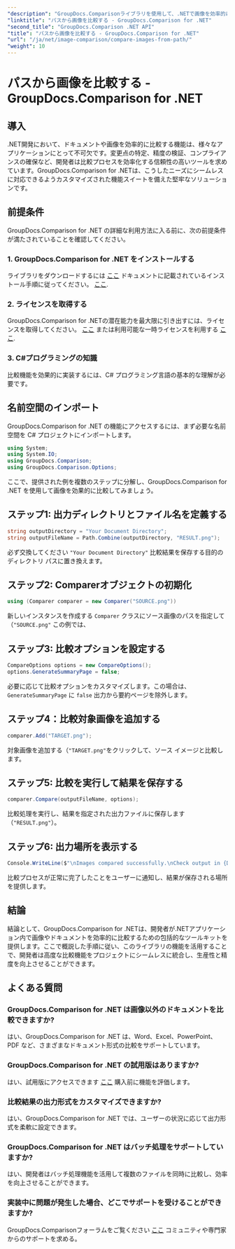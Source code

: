 ```yaml
---
"description": "GroupDocs.Comparisonライブラリを使用して、.NETで画像を効率的に比較する方法を学びましょう。ステップバイステップのガイドに従って、シームレスに統合しましょう。"
"linktitle": "パスから画像を比較する - GroupDocs.Comparison for .NET"
"second_title": "GroupDocs.Comparison .NET API"
"title": "パスから画像を比較する - GroupDocs.Comparison for .NET"
"url": "/ja/net/image-comparison/compare-images-from-path/"
"weight": 10
---
```


# パスから画像を比較する - GroupDocs.Comparison for .NET

## 導入
.NET開発において、ドキュメントや画像を効率的に比較する機能は、様々なアプリケーションにとって不可欠です。変更点の特定、精度の検証、コンプライアンスの確保など、開発者は比較プロセスを効率化する信頼性の高いツールを求めています。GroupDocs.Comparison for .NETは、こうしたニーズにシームレスに対応できるようカスタマイズされた機能スイートを備えた堅牢なソリューションです。
## 前提条件
GroupDocs.Comparison for .NET の詳細な利用方法に入る前に、次の前提条件が満たされていることを確認してください。
### 1. GroupDocs.Comparison for .NET をインストールする
ライブラリをダウンロードするには [ここ](https://releases.groupdocs.com/comparison/net/) ドキュメントに記載されているインストール手順に従ってください。 [ここ](https://tutorials。groupdocs.com/comparison/net/).
### 2. ライセンスを取得する
GroupDocs.Comparison for .NETの潜在能力を最大限に引き出すには、ライセンスを取得してください。 [ここ](https://purchase.groupdocs.com/buy) または利用可能な一時ライセンスを利用する [ここ](https://purchase。groupdocs.com/temporary-license/).
### 3. C#プログラミングの知識
比較機能を効果的に実装するには、C# プログラミング言語の基本的な理解が必要です。

## 名前空間のインポート
GroupDocs.Comparison for .NET の機能にアクセスするには、まず必要な名前空間を C# プロジェクトにインポートします。
```csharp
using System;
using System.IO;
using GroupDocs.Comparison;
using GroupDocs.Comparison.Options;
```

ここで、提供された例を複数のステップに分解し、GroupDocs.Comparison for .NET を使用して画像を効果的に比較してみましょう。
## ステップ1: 出力ディレクトリとファイル名を定義する
```csharp
string outputDirectory = "Your Document Directory";
string outputFileName = Path.Combine(outputDirectory, "RESULT.png");
```
必ず交換してください `"Your Document Directory"` 比較結果を保存する目的のディレクトリ パスに置き換えます。
## ステップ2: Comparerオブジェクトの初期化
```csharp
using (Comparer comparer = new Comparer("SOURCE.png"))
```
新しいインスタンスを作成する `Comparer` クラスにソース画像のパスを指定して（`"SOURCE.png"` この例では、
## ステップ3: 比較オプションを設定する
```csharp
CompareOptions options = new CompareOptions();
options.GenerateSummaryPage = false;
```
必要に応じて比較オプションをカスタマイズします。この場合は、 `GenerateSummaryPage` に `false` 出力から要約ページを除外します。
## ステップ4：比較対象画像を追加する
```csharp
comparer.Add("TARGET.png");
```
対象画像を追加する（`"TARGET.png"`をクリックして、ソース イメージと比較します。
## ステップ5: 比較を実行して結果を保存する
```csharp
comparer.Compare(outputFileName, options);
```
比較処理を実行し、結果を指定された出力ファイルに保存します（`"RESULT.png"`）。
## ステップ6: 出力場所を表示する
```csharp
Console.WriteLine($"\nImages compared successfully.\nCheck output in {Directory.GetCurrentDirectory()}.");
```
比較プロセスが正常に完了したことをユーザーに通知し、結果が保存される場所を提供します。

## 結論
結論として、GroupDocs.Comparison for .NETは、開発者が.NETアプリケーション内で画像やドキュメントを効率的に比較するための包括的なツールキットを提供します。ここで概説した手順に従い、このライブラリの機能を活用することで、開発者は高度な比較機能をプロジェクトにシームレスに統合し、生産性と精度を向上させることができます。
## よくある質問
### GroupDocs.Comparison for .NET は画像以外のドキュメントを比較できますか?
はい、GroupDocs.Comparison for .NET は、Word、Excel、PowerPoint、PDF など、さまざまなドキュメント形式の比較をサポートしています。
### GroupDocs.Comparison for .NET の試用版はありますか?
はい、試用版にアクセスできます [ここ](https://releases.groupdocs.com/) 購入前に機能を評価します。
### 比較結果の出力形式をカスタマイズできますか?
はい、GroupDocs.Comparison for .NET では、ユーザーの状況に応じて出力形式を柔軟に設定できます。
### GroupDocs.Comparison for .NET はバッチ処理をサポートしていますか?
はい、開発者はバッチ処理機能を活用して複数のファイルを同時に比較し、効率を向上させることができます。
### 実装中に問題が発生した場合、どこでサポートを受けることができますか?
GroupDocs.Comparisonフォーラムをご覧ください [ここ](https://forum.groupdocs.com/c/comparison/12) コミュニティや専門家からのサポートを求める。